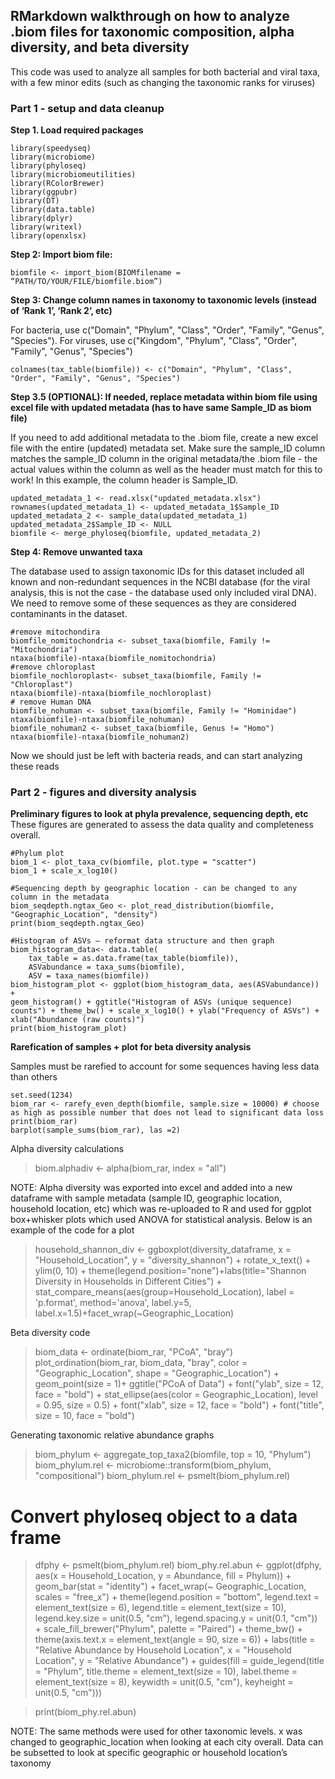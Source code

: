 ## RMarkdown walkthrough on how to analyze .biom files for taxonomic composition, alpha diversity, and beta diversity

This code was used to analyze all samples for both bacterial and viral taxa, with a few minor edits (such as changing the taxonomic ranks for viruses)

### Part 1 - setup and data cleanup

**Step 1. Load required packages**

```
library(speedyseq)
library(microbiome) 
library(phyloseq) 
library(microbiomeutilities) 
library(RColorBrewer)
library(ggpubr)
library(DT)
library(data.table)
library(dplyr)
library(writexl)
library(openxlsx)
```

**Step 2: Import biom file:**
```
biomfile <- import_biom(BIOMfilename = “PATH/TO/YOUR/FILE/biomfile.biom”)
```

**Step 3: Change column names in taxonomy to taxonomic levels (instead of ‘Rank 1’, ‘Rank 2’, etc)**

For bacteria, use c("Domain", "Phylum", "Class", "Order", "Family", "Genus", "Species"). For viruses, use c("Kingdom", "Phylum", "Class", "Order", "Family", "Genus", "Species")

```
colnames(tax_table(biomfile)) <- c("Domain", "Phylum", "Class", "Order", "Family", "Genus", "Species")
```

**Step 3.5 (OPTIONAL): If needed, replace metadata within biom file using excel file with updated metadata (has to have same Sample_ID as biom file)**

If you need to add additional metadata to the .biom file, create a new excel file with the entire (updated) metadata set. Make sure the sample_ID column matches the sample_ID column in the original metadata/the .biom file - the actual values within the column as well as the header must match for this to work! In this example, the column header is Sample_ID.

```
updated_metadata_1 <- read.xlsx("updated_metadata.xlsx")
rownames(updated_metadata_1) <- updated_metadata_1$Sample_ID
updated_metadata_2 <- sample_data(updated_metadata_1)
updated_metadata_2$Sample_ID <- NULL
biomfile <- merge_phyloseq(biomfile, updated_metadata_2)
```

**Step 4: Remove unwanted taxa**

The database used to assign taxonomic IDs for this dataset included all known and non-redundant sequences in the NCBI database (for the viral analysis, this is not the case - the database used only included viral DNA). We need to remove some of these sequences as they are considered contaminants in the dataset.

```
#remove mitochondira
biomfile_nomitochondria <- subset_taxa(biomfile, Family != "Mitochondria")
ntaxa(biomfile)-ntaxa(biomfile_nomitochondria)
#remove chloroplast
biomfile_nochloroplast<- subset_taxa(biomfile, Family != "Chloroplast")
ntaxa(biomfile)-ntaxa(biomfile_nochloroplast)
# remove Human DNA
biomfile_nohuman <- subset_taxa(biomfile, Family != "Hominidae")
ntaxa(biomfile)-ntaxa(biomfile_nohuman)
biomfile_nohuman2 <- subset_taxa(biomfile, Genus != "Homo")
ntaxa(biomfile)-ntaxa(biomfile_nohuman2)
```

Now we should just be left with bacteria reads, and can start analyzing these reads

### Part 2 - figures and diversity analysis

**Preliminary figures to look at phyla prevalence, sequencing depth, etc**
These figures are generated to assess the data quality and completeness overall. 

```
#Phylum plot
biom_1 <- plot_taxa_cv(biomfile, plot.type = "scatter")
biom_1 + scale_x_log10()

#Sequencing depth by geographic location - can be changed to any column in the metadata
biom_seqdepth.ngtax_Geo <- plot_read_distribution(biomfile, "Geographic_Location", "density")
print(biom_seqdepth.ngtax_Geo)

#Histogram of ASVs – reformat data structure and then graph
biom_histogram_data<- data.table(
  	tax_table = as.data.frame(tax_table(biomfile)),
  	ASVabundance = taxa_sums(biomfile),
  	ASV = taxa_names(biomfile))
biom_histogram_plot <- ggplot(biom_histogram_data, aes(ASVabundance)) +  
geom_histogram() + ggtitle("Histogram of ASVs (unique sequence) counts") + theme_bw() + scale_x_log10() + ylab("Frequency of ASVs") + xlab("Abundance (raw counts)")
print(biom_histogram_plot)
```

**Rarefication of samples + plot for beta diversity analysis**

Samples must be rarefied to account for some sequences having less data than others

```
set.seed(1234)
biom_rar <- rarefy_even_depth(biomfile, sample.size = 10000) # choose as high as possible number that does not lead to significant data loss
print(biom_rar)
barplot(sample_sums(biom_rar), las =2)
```

Alpha diversity calculations
>biom.alphadiv <- alpha(biom_rar, index = "all")

NOTE: Alpha diversity was exported into excel and added into a new dataframe with sample metadata (sample ID, geographic location, household location, etc) which was re-uploaded to R and used for ggplot box+whisker plots which used ANOVA for statistical analysis. Below is an example of the code for a plot

>household_shannon_div <- ggboxplot(diversity_dataframe, x = "Household_Location", 
y = "diversity_shannon") + rotate_x_text() + ylim(0, 10) +  theme(legend.position="none")+labs(title="Shannon Diversity in Households in Different Cities") + stat_compare_means(aes(group=Household_Location), label = 
'p.format', method='anova', label.y=5, label.x=1.5)+facet_wrap(~Geographic_Location)

Beta diversity code
>biom_data <- ordinate(biom_rar, "PCoA", "bray")
>plot_ordination(biom_rar, biom_data, "bray", color = "Geographic_Location", 
shape = "Geographic_Location") + geom_point(size = 1)+ ggtitle("PCoA of Data") + font("ylab", size = 12, face = "bold") + 
stat_ellipse(aes(color = Geographic_Location), level = 0.95, size = 0.5) + 
font("xlab", size = 12, face = "bold") + font("title", size = 10, face = "bold")

Generating taxonomic relative abundance graphs
>biom_phylum <- aggregate_top_taxa2(biomfile, top = 10, "Phylum") 
>biom_phylum.rel <- microbiome::transform(biom_phylum, "compositional")
>biom_phylum.rel <- psmelt(biom_phylum.rel)

# Convert phyloseq object to a data frame
>dfphy <- psmelt(biom_phylum.rel)
>biom_phy.rel.abun <- ggplot(dfphy, aes(x = Household_Location, y = Abundance, 
fill = Phylum)) +
geom_bar(stat = "identity") +
 	facet_wrap(~ Geographic_Location, scales = "free_x") +
theme(legend.position = "bottom", legend.text = element_text(size = 6), 
legend.title = element_text(size = 10), legend.key.size = unit(0.5, "cm"), 
legend.spacing.y = unit(0.1, "cm")) +
 	scale_fill_brewer("Phylum", palette = "Paired") + 
 	theme_bw() + 
  	theme(axis.text.x = element_text(angle = 90, size = 6)) + 
labs(title = "Relative Abundance by Household Location", x = "Household Location",
y = "Relative Abundance") + guides(fill = guide_legend(title = "Phylum", 
title.theme = element_text(size = 10), label.theme = element_text(size = 8), 
keywidth = unit(0.5, "cm"), keyheight = unit(0.5, "cm")))

>print(biom_phy.rel.abun)

NOTE: The same methods were used for other taxonomic levels. x was changed to geographic_location when looking at each city overall. Data can be subsetted to look at specific geographic or household location’s taxonomy
